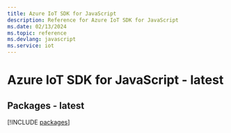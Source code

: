 ```yaml
---
title: Azure IoT SDK for JavaScript
description: Reference for Azure IoT SDK for JavaScript
ms.date: 02/13/2024
ms.topic: reference
ms.devlang: javascript
ms.service: iot
---
```

# Azure IoT SDK for JavaScript - latest
## Packages - latest
[!INCLUDE [packages](iot-index.md)]